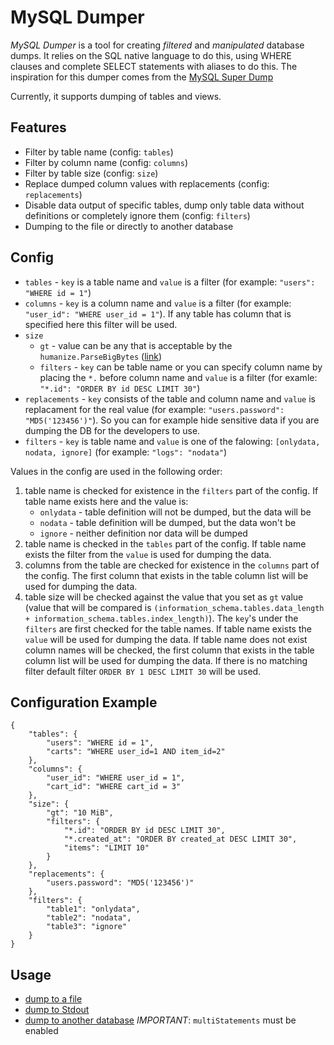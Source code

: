 # MySQL Dumper

*MySQL Dumper* is a tool for creating *filtered* and *manipulated* database dumps. It relies on the SQL native language to do this, using WHERE clauses and complete SELECT statements with aliases to do this.
The inspiration for this dumper comes from the [MySQL Super Dump](https://github.com/hgfischer/mysqlsuperdump)

Currently, it supports dumping of tables and views.


## Features

* Filter by table name (config: `tables`)
* Filter by column name (config: `columns`)
* Filter by table size (config: `size`)
* Replace dumped column values with replacements (config: `replacements`)
* Disable data output of specific tables, dump only table data without definitions or completely ignore them (config: `filters`)
* Dumping to the file or directly to another database

## Config
 - `tables` - `key` is a table name and `value` is a filter (for example: `"users": "WHERE id = 1"`)
 - `columns` - `key` is a column name and `value` is a filter (for example: `"user_id": "WHERE user_id = 1"`). If any table has column that is specified here this filter will be used.
 - `size`
   - `gt` - value can be any that is acceptable by the `humanize.ParseBigBytes` ([link](https://github.com/dustin/go-humanize/blob/master/bigbytes.go))
   - `filters` - `key` can be table name or you can specify column name by placing the `*.` before column name and `value` is a filter (for examle: `"*.id": "ORDER BY id DESC LIMIT 30"`)
 - `replacements` - `key` consists of the table and column name and `value` is replacament for the real value (for example: `"users.password": "MD5('123456')"`). So you can for example hide sensitive data if you are dumping the DB for the developers to use.
 - `filters` - `key` is table name and `value` is one of the falowing: `[onlydata, nodata, ignore]` (for example: `"logs": "nodata"`)

Values in the config are used in the following order:
1. table name is checked for existence in the `filters` part of the config. If table name exists here and the value is:
    - `onlydata` - table definition will not be dumped, but the data will be
    - `nodata` - table definition will be dumped, but the data won't be
    - `ignore` - neither definition nor data will be dumped
2. table name is checked in the `tables` part of the config. If table name exists the filter from the `value` is used for dumping the data.
3. columns from the table are checked for existence in the `columns` part of the config. The first column that exists in the table column list will be used for dumping the data.
4. table size will be checked against the value that you set as `gt` value (value that will be compared is `(information_schema.tables.data_length + information_schema.tables.index_length)`). The `key`'s under the `filters` are first checked for the table names. If table name exists the `value` will be used for dumping the data. If table name does not exist column names will be checked, the first column that exists in the table column list will be used for dumping the data. If there is no matching filter default filter `ORDER BY 1 DESC LIMIT 30` will be used.

## Configuration Example

```
{
    "tables": {
        "users": "WHERE id = 1",
        "carts": "WHERE user_id=1 AND item_id=2"
    },
    "columns": {
        "user_id": "WHERE user_id = 1",
        "cart_id": "WHERE cart_id = 3"
    },
    "size": {
		"gt": "10 MiB",
		"filters": {
            "*.id": "ORDER BY id DESC LIMIT 30",
            "*.created_at": "ORDER BY created_at DESC LIMIT 30",
			"items": "LIMIT 10"
		}
	},
	"replacements": {
        "users.password": "MD5('123456')"
    },
    "filters": {
        "table1": "onlydata",
		"table2": "nodata",
        "table3": "ignore"
    }
}
```

## Usage
 - [dump to a file](examples/file-dumper/main.go)
 - [dump to Stdout](examples/stdout-dumper/main.go)
 - [dump to another database](examples/db-dumper/main.go) *IMPORTANT*: `multiStatements` must be enabled